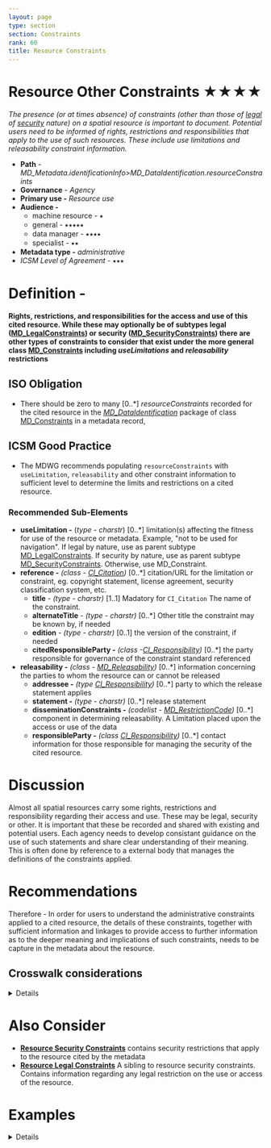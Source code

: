 ```yaml
---
layout: page
type: section
section: Constraints
rank: 60
title: Resource Constraints
---
```

# Resource Other Constraints ★★★★
*The presence (or at times absence) of constraints (other than those of [legal](./ResourceLegalConstraints) of [security](./ResourceSecurityConstraints) nature) on a spatial resource is important to document. Potential users need to be informed of rights, restrictions and responsibilities that apply to the use of such resources. These include *use limitations* and *releasability* constraint information.*

- **Path** -  *MD_Metadata.identificationInfo>MD_DataIdentification.resourceConstraints*
- **Governance** - *Agency*
- **Primary use -** *Resource use* 
- **Audience -**
  - machine resource - ⭑
  - general - ⭑⭑⭑⭑⭑
  - data manager - ⭑⭑⭑⭑
  - specialist - ⭑⭑
- **Metadata type -** *administrative*
- *ICSM Level of Agreement* - ⭑⭑⭑

# Definition -
**Rights, restrictions, and responsibilities for the access and use of this cited resource.  While these may optionally be of subtypes legal ([MD_LegalConstraints](./class-MD_LegalConstraints)) or security ([MD_SecurityConstraints](./class-MD_SecurityConstraints)) there are other types of constraints to consider that exist under the more general class [MD_Constraints](./class-md_constraints) including *useLimitations* and *releasability* restrictions** 

## ISO Obligation
- There should be zero to many [0..\*] *resourceConstraints* recorded for the cited resource in the  *[MD_DataIdentification](./class-MD_Dataidentification)* package of class [MD_Constraints](./class-md_constraints) in a metadata record,

## ICSM Good Practice
- The MDWG recommends populating  `resourceConstraints`  with `useLimitation`, `releasability` and other constraint information to sufficient level to determine the limits and restrictions on a cited resource.

### Recommended Sub-Elements
- **useLimitation -** (*type - charstr*) [0..\*] limitation(s) affecting the fitness for use of the resource or metadata. Example, "not to be used for navigation".  If legal by nature, use as parent subtype [MD_LegalConstraints](./ResourceLegalConstraints). If security by nature, use as parent subtype [MD_SecurityConstraints](./MetadataSecurityConstraints). Otherwise, use  MD_Constraint.
- **reference -** *(class - [CI_Citation](./class-CI_Citation))* [0..\*] citation/URL for the limitation or constraint, eg. copyright statement, license agreement, security classification system, etc.
  - **title** - *(type - charstr)*  [1..1] Madatory for `CI_Citation` The name of the constraint.
  - **alternateTitle** - *(type - charstr)* [0..\*] Other title the constraint may be known by, if needed
  - **edition** - *(type - charstr)* [0..1] the version of the constraint, if needed
  - **citedResponsibleParty -** *(class -[CI_Responsibility](./class-CI_Responsibility))* [0..\*]  the party responsible for governance of the constraint standard referenced
- **releasability -** *(class - [MD_Releasability](./class-md_constraints))* [0..\*] information concerning the parties to whom the resource can or cannot be released
  - **addressee -** *(type [CI_Responsibility](./class-CI_Responsibility))* [0..\*] party to which the release statement applies
  - **statement -** *(type - charstr)* [0..\*] release statement
  - **disseminationConstraints -** *(codelist - [MD_RestrictionCode](./class-md_constraints#MD_RestrictionCode---codelist))* [0..\*] component in determining releasability. A Limitation placed upon the access or use of the data
  - **responsibleParty -** *(class [CI_Responsibility](./class-CI_Responsibility))* [0..\*] contact information for those responsible for managing the security of the cited resource.

# Discussion
Almost all spatial resources carry some rights, restrictions and responsibility regarding their access and use.  These may be legal, security or other.  It is important that these be recorded and shared with existing and potential users.  Each agency needs to develop consistant guidance on the use of such statements and share clear understanding of their meaning.  This is often done by reference to a external body that manages the definitions of the constraints applied.

# Recommendations
Therefore - In order for users to understand the administrative constraints applied to a cited resource, the details of these constraints, together with sufficient information and linkages to provide access to further information as to the deeper meaning and implications of such constraints, needs to be capture in the metadata about the resource.

## Crosswalk considerations

<details>

### ISO19139
See guidance provided in *[MD_Constraints](./class-md_constraints)*

### RIF-CS
Maps to the agregate `Rights/@accessRights`

</details>

# Also Consider
- **[Resource Security Constraints](./ResourceSecurityConstraints)** contains security restrictions that apply to the resource cited by the metadata
- **[Resource Legal Constraints](./ResourceLegalConstraints)**  A sibling to resource security constraints. Contains information regarding any legal restriction on the use or access of the resource.

# Examples

<details>

## XML

```
<mdb:MD_Metadata>
....
  <mdb:identificationInfo>
    <mri:MD_DataIdentification>
    ....
       <mri:resourceConstraints>
            <mco:MD_Constraints>
               <mco:useLimitation>
                  <gco:CharacterString>Not to be used for measurement</gco:CharacterString>
               </mco:useLimitation>
               <mco:reference>
                  <cit:CI_Citation>
                     <cit:title>
                        <gco:CharacterString>My own list of constraints</gco:CharacterString>
                     </cit:title>
                  </cit:CI_Citation>
               </mco:reference>
               <mco:releasability>
                  <mco:MD_Releasability>
                     <mco:addressee>
                        <cit:CI_Responsibility>
                           <cit:role>
                              <cit:CI_RoleCode codeList="https://schemas.isotc211.org/19115/resources/Codelist/cat/codelists.xml#CI_RoleCode"
                                               codeListValue="resourceProvider"/>
                           </cit:role>
                        </cit:CI_Responsibility>
                     </mco:addressee>
                     <mco:statement>
                        <gco:CharacterString>not useful to others</gco:CharacterString>
                     </mco:statement>
                  </mco:MD_Releasability>
               </mco:releasability>
               <mco:responsibleParty>
                  <cit:CI_Responsibility>
                     <cit:role>
                        <cit:CI_RoleCode codeList="https://schemas.isotc211.org/19115/resources/Codelist/cat/codelists.xml#CI_RoleCode"
                                         codeListValue="publisher"/>
                     </cit:role>
                     <cit:party>
                        <cit:CI_Organisation>
                           <cit:name>
                              <gco:CharacterString>OpenWork Ltd</gco:CharacterString>
                           </cit:name>
                           <cit:contactInfo>
                              <cit:CI_Contact>
                                 <cit:address>
                                    <cit:CI_Address>
                                       <cit:electronicMailAddress>
                                          <gco:CharacterString>info@openwork.nz</gco:CharacterString>
                                       </cit:electronicMailAddress>
                                    </cit:CI_Address>
                                 </cit:address>
                              </cit:CI_Contact>
                           </cit:contactInfo>
                        </cit:CI_Organisation>
                     </cit:party>
                  </cit:CI_Responsibility>
               </mco:responsibleParty>
            </mco:MD_Constraints>
         </mri:resourceConstraints>
     ....
     </mri:MD_DataIdentification>
</mdb:identificationInfo>
....
</mdb:MD_Metadata>
```

## UML diagrams

Recommended elements highlighted in Yellow
![constraints](../images/ResourceOtherConstraintsUML.png)

</details>
